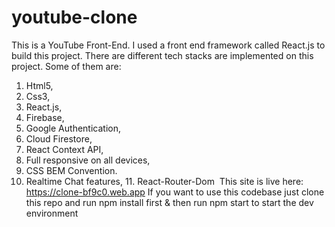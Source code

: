 # youtube-clone

This is a YouTube Front-End. I used a front end framework called React.js to build this project. 
There are different tech stacks are implemented on this project. Some of them are:

1. Html5,
2. Css3,
3. React.js,
4. Firebase,
5. Google Authentication,
6. Cloud Firestore,
7. React Context API,
8. Full responsive on all devices,
9. CSS BEM Convention.
10. Realtime Chat features, 11. React-Router-Dom 
This site is live here: https://clone-bf9c0.web.app
If you want to use this codebase just clone this repo 
and run npm install first & then run npm start to start the dev environment
